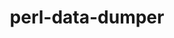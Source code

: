 ---
title: "perl-data-dumper"
layout: cache
categories: [package, v0.19]
meta: {"versions": ["2.173"], "compilers": ["gcc@=11.1.0", "gcc@=7.3.1", "gcc@=7.5.0", "oneapi@=2022.1.0"], "oss": ["amzn2", "ubuntu18.04", "ubuntu20.04"], "platforms": ["linux"], "targets": ["x86_64", "x86_64_v3"], "stacks": ["data-vis-sdk", "e4s", "e4s-oneapi", "ml-cpu", "ml-cuda", "ml-rocm"], "num_specs": 4, "num_specs_by_stack": {"ml-cpu": 1, "ml-cuda": 1, "ml-rocm": 1, "data-vis-sdk": 1, "e4s": 1, "e4s-oneapi": 1}}
spec_details: [{"hash": "wzfiaslvguo4t7pkxwdhochhd7lzha6r", "compiler": "gcc@=7.3.1", "versions": ["2.173"], "os": "amzn2", "platform": "linux", "target": "x86_64_v3", "variants": ["build_system=perl"], "stacks": ["ml-cpu", "ml-cuda", "ml-rocm"], "size": "-", "tarball": "https://binaries.spack.io/releases/v0.19/build_cache/linux-amzn2-x86_64_v3/gcc-7.3.1/perl-data-dumper-2.173/linux-amzn2-x86_64_v3-gcc-7.3.1-perl-data-dumper-2.173-wzfiaslvguo4t7pkxwdhochhd7lzha6r.spack"}, {"hash": "yue5v6td3gfby3txnyrvwtkshetq7264", "compiler": "gcc@=7.5.0", "versions": ["2.173"], "os": "ubuntu18.04", "platform": "linux", "target": "x86_64", "variants": ["build_system=perl"], "stacks": ["data-vis-sdk"], "size": "-", "tarball": "https://binaries.spack.io/releases/v0.19/build_cache/linux-ubuntu18.04-x86_64/gcc-7.5.0/perl-data-dumper-2.173/linux-ubuntu18.04-x86_64-gcc-7.5.0-perl-data-dumper-2.173-yue5v6td3gfby3txnyrvwtkshetq7264.spack"}, {"hash": "jofwea3dvjob7gagxdfw7t27ujiezicu", "compiler": "gcc@=11.1.0", "versions": ["2.173"], "os": "ubuntu20.04", "platform": "linux", "target": "x86_64", "variants": ["build_system=perl"], "stacks": ["e4s"], "size": "-", "tarball": "https://binaries.spack.io/releases/v0.19/build_cache/linux-ubuntu20.04-x86_64/gcc-11.1.0/perl-data-dumper-2.173/linux-ubuntu20.04-x86_64-gcc-11.1.0-perl-data-dumper-2.173-jofwea3dvjob7gagxdfw7t27ujiezicu.spack"}, {"hash": "6jdpbnredc4fxyziib6o6mbcnxnkmwkv", "compiler": "oneapi@=2022.1.0", "versions": ["2.173"], "os": "ubuntu20.04", "platform": "linux", "target": "x86_64", "variants": ["build_system=perl"], "stacks": ["e4s-oneapi"], "size": "-", "tarball": "https://binaries.spack.io/releases/v0.19/build_cache/linux-ubuntu20.04-x86_64/oneapi-2022.1.0/perl-data-dumper-2.173/linux-ubuntu20.04-x86_64-oneapi-2022.1.0-perl-data-dumper-2.173-6jdpbnredc4fxyziib6o6mbcnxnkmwkv.spack"}]
---